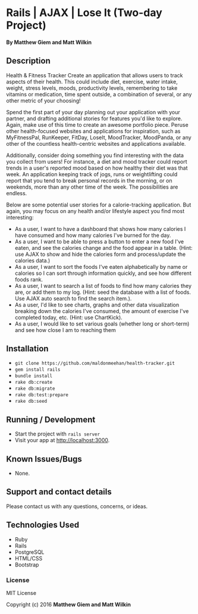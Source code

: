# Rails | AJAX | Lose It (Two-day Project)

#### By Matthew Giem and Matt Wilkin

## Description

Health & Fitness Tracker
Create an application that allows users to track aspects of their health. This could include diet, exercise, water intake, weight, stress levels, moods, productivity levels, remembering to take vitamins or medication, time spent outside, a combination of several, or any other metric of your choosing!

Spend the first part of your day planning out your application with your partner, and drafting additional stories for features you'd like to explore. Again, make use of this time to create an awesome portfolio piece. Peruse other health-focused websites and applications for inspiration, such as MyFitnessPal, RunKeeper, FitDay, LoseIt, MoodTracker, MoodPanda, or any other of the countless health-centric websites and applications available.

Additionally, consider doing something you find interesting with the data you collect from users! For instance, a diet and mood tracker could report trends in a user's reported mood based on how healthy their diet was that week. An application keeping track of jogs, runs or weightlifting could report that you tend to break personal records in the morning, or on weekends, more than any other time of the week. The possibilities are endless.

Below are some potential user stories for a calorie-tracking application. But again, you may focus on any health and/or lifestyle aspect you find most interesting:

* As a user, I want to have a dashboard that shows how many calories I have consumed and how many calories I've burned for the day.
* As a user, I want to be able to press a button to enter a new food I've eaten, and see the calories change and the food appear in a table. (Hint: use AJAX to show and hide the calories form and process/update the calories data.)
* As a user, I want to sort the foods I've eaten alphabetically by name or calories so I can sort through information quickly, and see how different foods rank.
* As a user, I want to search a list of foods to find how many calories they are, or add them to my log. (Hint: seed the database with a list of foods. Use AJAX auto search to find the search item.).
* As a user, I'd like to see charts, graphs and other data visualization breaking down the calories I've consumed, the amount of exercise I've completed today, etc. (Hint: use ChartKick).
* As a user, I would like to set various goals (whether long or short-term) and see how close I am to reaching them

## Installation

* `git clone https://github.com/maldonmeehan/health-tracker.git`
* `gem install rails`
* `bundle install`
* `rake db:create`
* `rake db:migrate`
* `rake db:test:prepare`
* `rake db:seed`

## Running / Development

* Start the project with `rails server`
* Visit your app at [http://localhost:3000](http://localhost:3000).

## Known Issues/Bugs

* None.

## Support and contact details

Please contact us with any questions, concerns, or ideas.

## Technologies Used

* Ruby
* Rails
* PostgreSQL
* HTML/CSS
* Bootstrap

### License

MIT License

Copyright (c) 2016  **Matthew Giem and Matt Wilkin**
